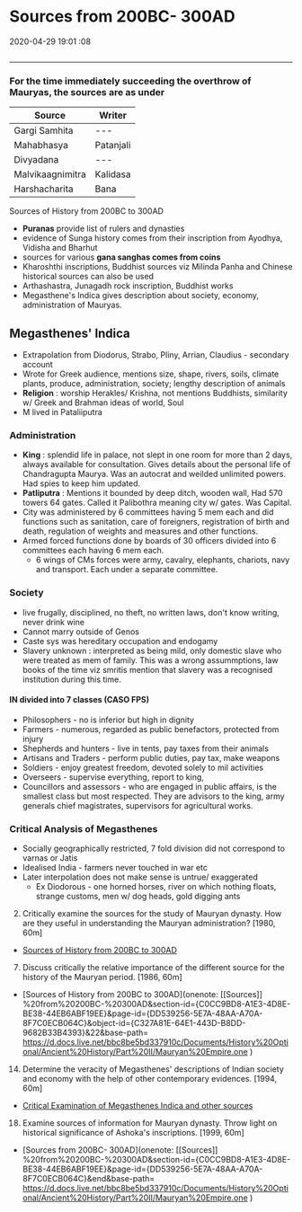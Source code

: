 # Sources from 200BC- 300AD
2020-04-29 19:01 :08

```toc
```
---

###  For the time immediately succeeding the overthrow of Mauryas, the sources are as under
 
| Source           | Writer    |
| ---------------- | --------- |
| Gargi Samhita    | ---       |
| Mahabhasya       | Patanjali |
| Divyadana        | ---       | 
| Malvikaagnimitra | Kalidasa  |
| Harshacharita    | Bana      |

Sources of History from 200BC to 300AD
-   **Puranas**  provide list of rulers and dynasties
-   evidence of Sunga history comes from their inscription from Ayodhya, Vidisha and Bharhut
-   sources for various **gana sanghas comes from coins**
-   Kharoshthi inscriptions, Buddhist sources viz Milinda Panha and Chinese historical sources can also be used
-   Arthashastra, Junagadh rock inscription, Buddhist works
-   Megasthene's Indica gives description about society, economy, administration of Mauryas. 

## Megasthenes' Indica

-   Extrapolation from Diodorus, Strabo, Pliny, Arrian, Claudius - secondary account
-   Wrote for Greek audience, mentions size, shape, rivers, soils, climate plants, produce, administration, society; lengthy description of animals
-   **Religion** : worship Herakles/ Krishna, not mentions Buddhists, similarity w/ Greek and Brahman ideas of world, Soul
-   M lived in Pataliiputra

###   Administration 

-   **King** : splendid life in palace, not slept in one room for more than 2 days, always available for consultation. Gives details about the personal life of Chandragupta Maurya. Was an autocrat and weilded unlimited powers. Had spies to keep him updated.
-   **Patliputra** : Mentions it bounded by deep ditch, wooden wall, Had 570 towers 64 gates. Called it Palibothra meaning city w/ gates. Was Capital.
- City was administered by 6 committees having 5 mem each and did functions such as sanitation, care of foreigners, registration of birth and death, regulation of weights and measures and other functions.
- Armed forced functions done by boards of 30 officers divided into 6 committees each having 6 mem each. 
	- 6 wings of CMs forces were army, cavalry, elephants, chariots, navy and transport. Each under a separate committee. 

###    Society 

-  live frugally, disciplined, no theft, no written laws, don't know writing, never drink wine
-   Cannot marry outside of Genos
-   Caste sys was hereditary occupation and endogamy
-   Slavery unknown : interpreted as being mild, only domestic slave who were treated as mem of family. This was a wrong assummptions, law books of the time viz smritis mention that slavery was a recognised institution during this time.

####    IN divided into 7 classes (CASO FPS)

-   Philosophers - no is inferior but high in dignity
-   Farmers - numerous, regarded as public benefactors, protected from injury
-   Shepherds and hunters - live in tents, pay taxes from their animals
-   Artisans and Traders - perform public duties, pay tax, make weapons
-   Soldiers - enjoy greatest freedom, devoted solely to mil activities
-   Overseers - supervise everything, report to king,
-   Councillors and assessors - who are engaged in public affairs, is the smallest class but most respected. They are advisors to the king, army generals chief magistrates, supervisors for agricultural works. 

### Critical Analysis of Megasthenes
-   Socially geographically restricted, 7 fold division did not correspond to varnas or Jatis
-   Idealised India - farmers never touched in war etc
-   Later interpolation does not make sense is untrue/ exaggerated
	-   Ex Diodorous - one horned horses, river on which nothing floats, strange customs, men w/ dog heads, gold digging ants





2. Critically examine the sources for the study of Mauryan dynasty. How are they useful in understanding the Mauryan administration? [1980, 60m]
-   [Sources of History from 200BC to 300AD](onenote:[[Sources]]%20from%20200BC-%20300AD&section-id={C0CC9BD8-A1E3-4D8E-BE38-44EB6ABF19EE}&page-id={DD539256-5E7A-48AA-A70A-8F7C0ECB064C}&object-id={C327A81E-64E1-443D-B8DD-9682B33B4393}&22&base-path=https://d.docs.live.net/bbc8be5bd337910c/Documents/History%20Optional/Ancient%20History/Part%20II/Mauryan%20Empire.one)
 


7. Discuss critically the relative importance of the different source for the history of the Mauryan period. [1986, 60m]
-   [Sources of History from 200BC to 300AD](onenote: [[Sources]] %20from%20200BC-%20300AD&section-id={C0CC9BD8-A1E3-4D8E-BE38-44EB6ABF19EE}&page-id={DD539256-5E7A-48AA-A70A-8F7C0ECB064C}&object-id={C327A81E-64E1-443D-B8DD-9682B33B4393}&22&base-path= https://d.docs.live.net/bbc8be5bd337910c/Documents/History%20Optional/Ancient%20History/Part%20II/Mauryan%20Empire.one )



14. Determine the veracity of Megasthenes' descriptions of Indian society and economy with the help of other contemporary evidences. [1994, 60m]
-   [Critical Examination of Megasthenes Indica and other sources](onenote:[[Sources]]%20from%20200BC-%20300AD&section-id={C0CC9BD8-A1E3-4D8E-BE38-44EB6ABF19EE}&page-id={DD539256-5E7A-48AA-A70A-8F7C0ECB064C}&object-id={CC3DE098-61B5-4C8A-A74C-6927489C364E}&B&base-path=https://d.docs.live.net/bbc8be5bd337910c/Documents/History%20Optional/Ancient%20History/Part%20II/Mauryan%20Empire.one)



18. Examine sources of information for Mauryan dynasty. Throw light on historical significance of Ashoka's inscriptions. [1999, 60m]
-   [Sources from 200BC- 300AD](onenote: [[Sources]] %20from%20200BC-%20300AD&section-id={C0CC9BD8-A1E3-4D8E-BE38-44EB6ABF19EE}&page-id={DD539256-5E7A-48AA-A70A-8F7C0ECB064C}&end&base-path= https://d.docs.live.net/bbc8be5bd337910c/Documents/History%20Optional/Ancient%20History/Part%20II/Mauryan%20Empire.one )